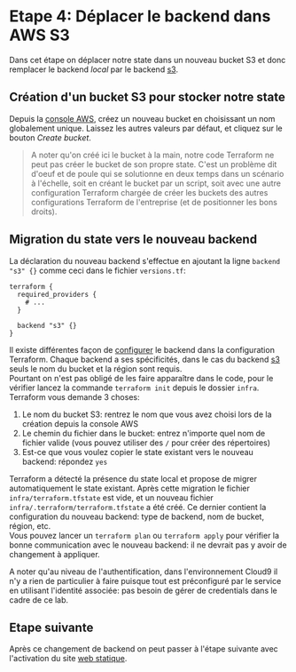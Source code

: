 # Etape 4: Déplacer le backend dans AWS S3

Dans cet étape on déplacer notre state dans un nouveau bucket S3 et donc remplacer le backend _local_ par le backend [s3](https://developer.hashicorp.com/terraform/language/settings/backends/s3).  

## Création d'un bucket S3 pour stocker notre state

Depuis la [console AWS](https://s3.console.aws.amazon.com/s3/bucket/create?region=ca-central-1), créez un nouveau bucket en choisissant un nom globalement unique. Laissez les autres valeurs par défaut, et cliquez sur le bouton _Create bucket_.  

> A noter qu'on créé ici le bucket à la main, notre code Terraform ne peut pas créer le bucket de son propre state. C'est un problème dit d'oeuf et de poule qui se solutionne en deux temps dans un scénario à l'échelle, soit en créant le bucket par un script, soit avec une autre configuration Terraform chargée de créer les buckets des autres configurations Terraform de l'entreprise (et de positionner les bons droits).

## Migration du state vers le nouveau backend

La déclaration du nouveau backend s'effectue en ajoutant la ligne `backend "s3" {}` comme ceci dans le fichier `versions.tf`:
```hcl
terraform {
  required_providers {
    # ...
  }

  backend "s3" {}
}
```
Il existe différentes façon de [configurer](https://developer.hashicorp.com/terraform/language/settings/backends/configuration) le backend dans la configuration Terraform. Chaque backend a ses spécificités, dans le cas du backend [s3](https://developer.hashicorp.com/terraform/language/settings/backends/s3#configuration) seuls le nom du bucket et la région sont requis.  
Pourtant on n'est pas obligé de les faire apparaître dans le code, pour le vérifier lancez la commande `terraform init` depuis le dossier `infra`. Terraform vous demande 3 choses:
1. Le nom du bucket S3: rentrez le nom que vous avez choisi lors de la création depuis la console AWS
2. Le chemin du fichier dans le bucket: entrez n'importe quel nom de fichier valide (vous pouvez utiliser des `/` pour créer des répertoires)
3. Est-ce que vous voulez copier le state existant vers le nouveau backend: répondez `yes`

Terraform a détecté la présence du state local et propose de migrer automatiquement le state existant. Après cette migration le fichier `infra/terraform.tfstate` est vide, et un nouveau fichier `infra/.terraform/terraform.tfstate` a été créé. Ce dernier contient la configuration du nouveau backend: type de backend, nom de bucket, région, etc.  
Vous pouvez lancer un `terraform plan` ou `terraform apply` pour vérifier la bonne communication avec le nouveau backend: il ne devrait pas y avoir de changement à appliquer.  

A noter qu'au niveau de l'authentification, dans l'environnement Cloud9 il n'y a rien de particulier à faire puisque tout est préconfiguré par le service en utilisant l'identité associée: pas besoin de gérer de credentials dans le cadre de ce lab.

## Etape suivante
Après ce changement de backend on peut passer à l'étape suivante avec l'activation du site [web statique](/docs/step05-addStaticWebsite.md).